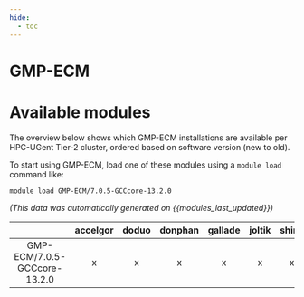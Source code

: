 ```yaml
---
hide:
  - toc
---
```


GMP-ECM
=======

# Available modules


The overview below shows which GMP-ECM installations are available per HPC-UGent Tier-2 cluster, ordered based on software version (new to old).

To start using GMP-ECM, load one of these modules using a `module load` command like:

```shell
module load GMP-ECM/7.0.5-GCCcore-13.2.0
```

*(This data was automatically generated on {{modules_last_updated}})*  

| |accelgor|doduo|donphan|gallade|joltik|shinx|skitty|
| :---: | :---: | :---: | :---: | :---: | :---: | :---: | :---: |
|GMP-ECM/7.0.5-GCCcore-13.2.0|x|x|x|x|x|x|x|
